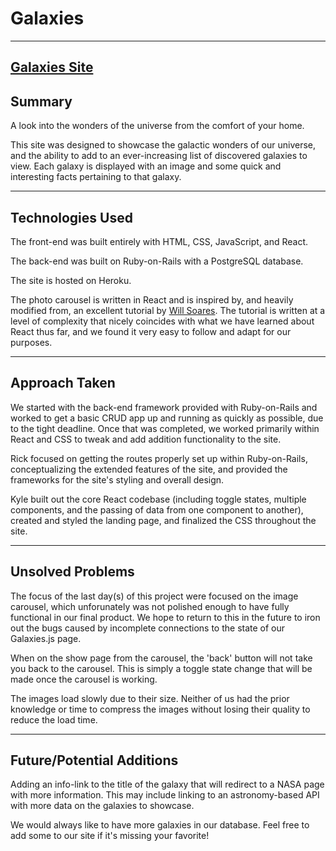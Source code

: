 # Galaxies
---
[Galaxies Site](https://explore-galaxies.herokuapp.com/)
---
## Summary

A look into the wonders of the universe from the comfort of your home. 

This site was designed to showcase the galactic wonders of our universe, and the ability to add to an ever-increasing list of discovered galaxies to view. Each galaxy is displayed with an image and some quick and interesting facts pertaining to that galaxy. 

---

## Technologies Used 

The front-end was built entirely with HTML, CSS, JavaScript, and React. 

The back-end was built on Ruby-on-Rails with a PostgreSQL database.

The site is hosted on Heroku. 

The photo carousel is written in React and is inspired by, and heavily modified from, an excellent tutorial by [Will Soares](https://goo.gl/7JUEPM). The tutorial is written at a level of complexity that nicely coincides with what we have learned about React thus far, and we found it very easy to follow and adapt for our purposes.

---

## Approach Taken

We started with the back-end framework provided with Ruby-on-Rails and worked to get a basic CRUD app up and running as quickly as possible, due to the tight deadline. Once that was completed, we worked primarily within React and CSS to tweak and add addition functionality to the site. 

Rick focused on getting the routes properly set up within Ruby-on-Rails, conceptualizing the extended features of the site, and provided the frameworks for the site's styling and overall design. 

Kyle built out the core React codebase (including toggle states, multiple components, and the passing of data from one component to another), created and styled the landing page, and finalized the CSS throughout the site. 

---
## Unsolved Problems

The focus of the last day(s) of this project were focused on the image carousel, which unforunately was not polished enough to have fully functional in our final product. We hope to return to this in the future to iron out the bugs caused by incomplete connections to the state of our Galaxies.js page. 

When on the show page from the carousel, the 'back' button will not take you back to the carousel. This is simply a toggle state change that will be made once the carousel is working. 

The images load slowly due to their size. Neither of us had the prior knowledge or time to compress the images without losing their quality to reduce the load time. 

--- 

## Future/Potential Additions

Adding an info-link to the title of the galaxy that will redirect to a NASA page with more information. This may include linking to an astronomy-based API with more data on the galaxies to showcase. 

We would always like to have more galaxies in our database. Feel free to add some to our site if it's missing your favorite!
